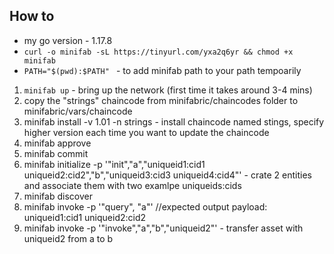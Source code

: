 ## How to
- my go version - 1.17.8
- ```curl -o minifab -sL https://tinyurl.com/yxa2q6yr && chmod +x minifab ```
- ```PATH="$(pwd):$PATH" ``` - to add minifab path to your path tempoarily

1. ```minifab up``` - bring up the network (first time it takes around 3-4 mins)
2. copy the "strings" chaincode from minifabric/chaincodes folder to minifabric/vars/chaincode
3. minifab install -v 1.01 -n strings - install chaincode named stings, specify higher version each time you want to update the chaincode
4. minifab approve
5. minifab commit
6. minifab initialize -p '"init","a","uniqueid1:cid1 uniqueid2:cid2","b","uniqueid3:cid3 uniqueid4:cid4"' - crate 2 entities and associate them with two examlpe uniqueids:cids
7. minifab discover
8. minifab invoke -p '"query", "a"' //expected output payload: uniqueid1:cid1 uniqueid2:cid2
9. minifab invoke -p '"invoke","a","b","uniqueid2"' - transfer asset with uniqueid2 from a to b
